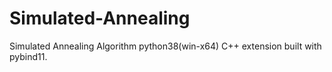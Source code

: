 # Simulated-Annealing
Simulated Annealing Algorithm python38(win-x64) C++ extension built with pybind11.
